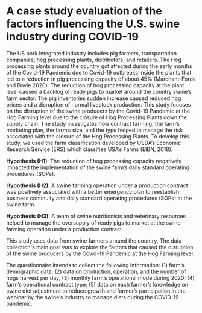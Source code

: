# A case study evaluation of the factors influencing the U.S. swine industry during COVID-19

The US pork integrated industry includes pig farmers, transportation companies, hog processing plants, distributors, and retailers.
The Hog processing plants around the country got affected during the early months of the Covid-19 Pandemic due to Covid-19 outbreaks inside the plants that led to a reduction in pig processing capacity of about 45% (Marchant-Forde and Boyle 2020).
The reduction of hog processing capacity at the plant level caused a backlog of ready pigs to market around the country swine’s farm sector.
The pig inventories sudden increase caused reduced hog prices and a disruption of normal livestock production.
This study focuses on the disruption of the swine producers by the Covid-19 Pandemic at the Hog Farming level due to the closure of Hog Processing Plants down the supply chain. The study investigates how contract farming, the farm’s marketing plan, the farm’s size, and the type helped to manage the risk associated with the closure of the Hog Processing Plants. To develop this study, we used the farm classification developed by USDA’s Economic Research Service (ERS) which classifies USA’s Farms (EIBN, 2018).

**Hypothesis (H1)**: The reduction of hog processing capacity negatively impacted the implementation of the swine farm’s daily standard operating procedures (SOPs).

**Hypothesis (H2)**: A swine farming operation under a production contract was positively associated with a better emergency plan to reestablish business continuity and daily standard operating procedures (SOPs) at the swine farm.

**Hypothesis (H3)**: A team of swine nutritionists and veterinary resources helped to manage the oversupply of ready pigs to market at the swine farming operation under a production contract.

This study uses data from swine farmers around the country. The data collection's main goal was to explore the factors that caused the disruption of the swine producers by the Covid-19 Pandemic at the Hog Farming level.

The questionnaire intends to collect the following information: (1) farm’s demographic data; (2) data on production, operation, and the number of hogs harvest per day, (3) monthly farm’s operational mode during 2020; (4) farm’s operational contract type; (5) data on each farmer’s knowledge on swine diet adjustment to reduce growth and farmer’s participation in the webinar by the swine’s industry to manage diets during the COVID-19 pandemic.
